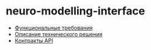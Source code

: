 # neuro-modelling-interface

- [Функциональные требования](https://github.com/dep-810b-studs/neuro-modelling-interface/blob/master/functional-requirements.md)
- [Описание технического решения](https://github.com/dep-810b-studs/neuro-modelling-interface/blob/master/solution-approach.md)
- [Контракты API](https://github.com/dep-810b-studs/neuro-modelling-interface/blob/master/neuromorphic-api.yaml)
